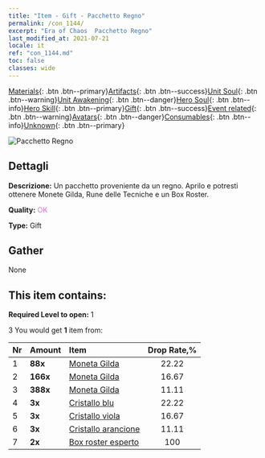 ```yaml
---
title: "Item - Gift - Pacchetto Regno"
permalink: /con_1144/
excerpt: "Era of Chaos  Pacchetto Regno"
last_modified_at: 2021-07-21
locale: it
ref: "con_1144.md"
toc: false
classes: wide
---
```

 [Materials](/ItemsIT/){: .btn .btn--primary}[Artifacts](/ItemsIT/Artifacts/){: .btn .btn--success}[Unit Soul](/ItemsIT/UnitSoul/){: .btn .btn--warning}[Unit Awakening](/ItemsIT/UnitAwakening/){: .btn .btn--danger}[Hero Soul](/ItemsIT/HeroSoul/){: .btn .btn--info}[Hero Skill](/ItemsIT/HeroSkill/){: .btn .btn--primary}[Gift](/ItemsIT/Gift/){: .btn .btn--success}[Event related](/ItemsIT/Events/){: .btn .btn--warning}[Avatars](/ItemsIT/Avatars/){: .btn .btn--danger}[Consumables](/ItemsIT/Consumables/){: .btn .btn--info}[Unknown](/ItemsIT/Unknown/){: .btn .btn--primary}

 ![Pacchetto Regno](/images/t/i_907004.png)

## Dettagli
 **Descrizione:** Un pacchetto proveniente da un regno. Aprilo e potresti ottenere Monete Gilda, Rune delle Tecniche e un Box Roster.

 **Quality:** <span style="color: #DA70D6">OK</span>

 **Type:** Gift

## Gather

  None

## This item contains:

 **Required Level to open:** 1

 3 You would get **1** item  from:

  | Nr | Amount |     Item    | Drop Rate,% |
  |:---|:-------|:------------|:---------:|
  | 1 |  **88x** | [Moneta Gilda](/ItemsIT/con_896/) | 22.22 | 
  | 2 |  **166x** | [Moneta Gilda](/ItemsIT/con_896/) | 16.67 | 
  | 3 |  **388x** | [Moneta Gilda](/ItemsIT/con_896/) | 11.11 | 
  | 4 |  **3x** | [Cristallo blu](/ItemsIT/con_716/) | 22.22 | 
  | 5 |  **3x** | [Cristallo viola](/ItemsIT/con_720/) | 16.67 | 
  | 6 |  **3x** | [Cristallo arancione](/ItemsIT/con_730/) | 11.11 | 
  | 7 |  **2x** | [Box roster esperto](/ItemsIT/con_770/) | 100 | 
